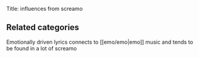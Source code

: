Title: influences from screamo

## Related categories
Emotionally driven lyrics connects to [[emo/emo|emo]] music and tends to be found in a lot of screamo
